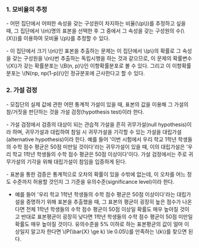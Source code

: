 ### 1. 모비율의 추정

\- 어떤 집단에서 어떠한 속성을 갖는 구성원이 차지하는 비율(\\(p\\))를 추정하고 싶을 때, 그 집단에서 \\(n\\)명의 표본을 선택한 후 그 중에서 그 속성을 갖는 구성원의 수(\\(X\\))를 이용하여 모비율 \\(p\\)를 추정할 수 있다. 

\- 이 집단에서 크기 \\(n\\)인 표본을 추출하는 문제는 이 집단에서 \\(p\\)의 확률로 그 속성을 갖는 구성원을 \\(n\\)번 추출하는 독립시행을 하는 것과 같으므로, 이 문제의 확률변수 \\(X\\)가 갖는 확률분포는 \\(B(n, p)\\)인 이항확률분포로 볼 수 있다. 그리고 이 이항확률분포는 \\(N(np, np(1-p))\\)인 정규분포에 근사한다고 할 수 있다.


### 2. 가설 검정

\- 모집단의 실제 값에 관한 어떤 통계적 가설이 있을 때, 표본의 값을 이용해 그 가설의 참/거짓을 판단하는 것을 가설 검정(hypothesis test)이라 한다.

\- 가설 검정에서 검증의 대상이 되는 관습적 가설을 흔히 귀무가설(null hypothesis)이라 하며, 귀무가설과 대립하여 참일 시 귀무가설을 기각할 수 있는 가설을 대립가설(alternative hypothesis)이라 한다. 예를 들어 '이번 시험에서 우리 학교 1학년 학생들의 수학 점수 평균은 50점 미만일 것이다'라는 귀무가설이 있을 때, 이의 대립가설은 '우리 학교 1학년 학생들의 수학 점수 평균은 50점 이상이다'이다. 가설 검정에서는 주로 귀무가설의 기각을 위해 대립가설이 참임을 입증하게 된다.

\- 표본을 통한 검증은 통계적으로 오차의 확률이 있을 수밖에 없는데, 이 오차를 어느 정도 수준까지 허용할 것인지 그 기준을 유의수준(significance level)이라 한다.

- 예를 들어 '우리 학교 1학년 학생들의 수학 점수 평균은 50점 이상이다'라는 대립가설을 증명하기 위해 표본을 추출했을 때, 그 표본의 평균이 굉장히 높은 점수가 나온다면 전체 1학년 학생들의 수학 점수 평균이 50점 이상일 확률도 매우 높아질 것이고 반대로 표본평균이 굉장히 낮다면 1학년 학생들의 수학 점수 평균이 50점 미만일 확률도 매우 높아질 것이다. 유의수준을 5% 이하로 하는 표본평균의 값이 얼마 이상일지 알고자 한다면 \\(P(\bar{X} \ge k) \le 0.05\\)를 만족하는 \\(k\\)를 찾으면 된다.

